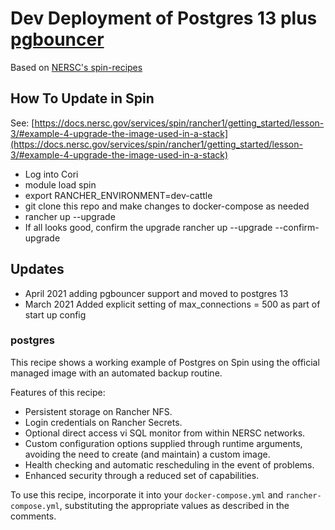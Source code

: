 # Dev Deployment of Postgres 13 plus [pgbouncer](https://www.pgbouncer.org/)

Based on [NERSC's spin-recipes](https://github.com/NERSC/spin-recipes/tree/master/postgres)

## How To Update in Spin
See: [https://docs.nersc.gov/services/spin/rancher1/getting_started/lesson-3/#example-4-upgrade-the-image-used-in-a-stack](https://docs.nersc.gov/services/spin/rancher1/getting_started/lesson-3/#example-4-upgrade-the-image-used-in-a-stack)

* Log into Cori
* module load spin
* export RANCHER_ENVIRONMENT=dev-cattle
* git clone this repo and make changes to docker-compose as needed
* rancher up --upgrade
* If all looks good, confirm the upgrade
rancher up --upgrade --confirm-upgrade


## Updates

* April 2021 adding pgbouncer support and moved to postgres 13
* March 2021 Added explicit setting of max_connections = 500 as part of start up config


### postgres

This recipe shows a working example of Postgres on Spin using the official managed image
with an automated backup routine.

Features of this recipe:
  * Persistent storage on Rancher NFS.
  * Login credentials on Rancher Secrets.
  * Optional direct access vi SQL monitor from within NERSC networks.
  * Custom configuration options supplied through runtime arguments, avoiding the
    need to create (and maintain) a custom image.
  * Health checking and automatic rescheduling in the event of problems.
  * Enhanced security through a reduced set of capabilities.

To use this recipe, incorporate it into your `docker-compose.yml` and `rancher-compose.yml`,
substituting the appropriate values as described in the comments.
